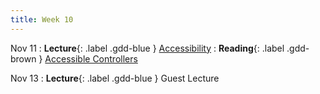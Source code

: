 ```yaml
---
title: Week 10
---
```


Nov 11
: **Lecture**{: .label .gdd-blue } [Accessibility]
: **Reading**{: .label .gdd-brown } [Accessible Controllers]

Nov 13
: **Lecture**{: .label .gdd-blue } Guest Lecture

[Accessible Controllers]: https://www.cnet.com/news/microsofts-new-xbox-adaptive-controller-puts-disabled-players-back-in-the-game/

[Milestone 2: Alpha Playtest]: ../pages/projects/project3/project3

[Accessibility]: https://docs.google.com/presentation/d/1GD2ghItjDc_tAhWSfyL-dm1rCKlt3fu5/edit?usp=sharing&ouid=100199393940763246714&rtpof=true&sd=true
